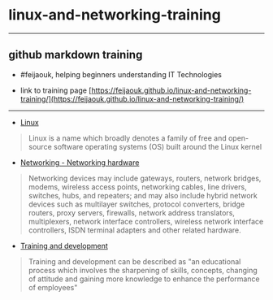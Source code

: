 # linux-and-networking-training

---
## github markdown training

* #feijaouk, helping beginners understanding IT Technologies

* link to training page [https://feijaouk.github.io/linux-and-networking-training/](https://feijaouk.github.io/linux-and-networking-training/)


---------------------------------------------------------------------------------

* [Linux](https://en.wikipedia.org/wiki/Linux)

> Linux is a name which broadly denotes a family of free and open-source software operating systems (OS) built around the Linux kernel


* [Networking - Networking hardware](https://en.wikipedia.org/wiki/Networking_hardware)

> Networking devices may include gateways, routers, network bridges, modems, wireless access points, networking cables, line drivers, switches, hubs, and repeaters; and may also include hybrid network devices such as multilayer switches, protocol converters, bridge routers, proxy servers, firewalls, network address translators, multiplexers, network interface controllers, wireless network interface controllers, ISDN terminal adapters and other related hardware.


* [Training and development](https://en.wikipedia.org/wiki/Training_and_development)

> Training and development can be described as "an educational process which involves the sharpening of skills, concepts, changing of attitude and gaining more knowledge to enhance the performance of employees"

